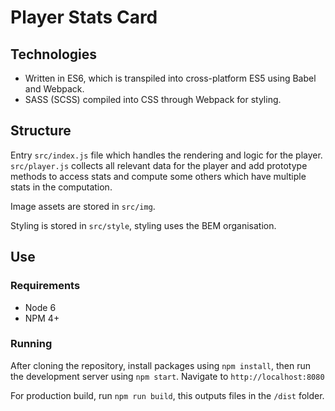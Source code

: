 # Player Stats Card

## Technologies
* Written in ES6, which is transpiled into cross-platform ES5 using Babel and Webpack.
* SASS (SCSS) compiled into CSS through Webpack for styling.

## Structure
Entry `src/index.js` file which handles the rendering and logic for the player. `src/player.js` collects all relevant
data for the player and add prototype methods to access stats and compute some others which have multiple stats in the
computation.

Image assets are stored in `src/img`.

Styling is stored in `src/style`, styling uses the BEM organisation.

## Use

### Requirements
* Node 6
* NPM 4+

### Running

After cloning the repository, install packages using `npm install`, then run the development server using `npm start`. Navigate to `http://localhost:8080`

For production build, run `npm run build`, this outputs files in the `/dist` folder.
